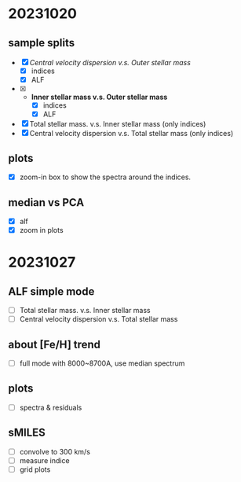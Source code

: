 # 20231020
## sample splits
- [x] _Central velocity dispersion v.s. Outer stellar mass_
    - [x] indices
    - [x] ALF
- [x] * **Inner stellar mass v.s. Outer stellar mass**
    - [x] indices
    - [x] ALF
- [x]  Total stellar mass. v.s. Inner stellar mass (only indices)
- [x]  Central velocity dispersion v.s. Total stellar mass (only indices)

## plots
- [x] zoom-in box to show the spectra around the indices.

## median vs PCA
- [x] alf
- [x] zoom in plots

# 20231027
## ALF simple mode
- [ ] Total stellar mass. v.s. Inner stellar mass
- [ ] Central velocity dispersion v.s. Total stellar mass
## about [Fe/H] trend
- [ ] full mode with 8000~8700A, use median spectrum

## plots
- [ ] spectra & residuals

## sMILES
- [ ] convolve to 300 km/s
- [ ] measure indice
- [ ] grid plots
